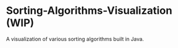 # Sorting-Algorithms-Visualization (WIP)
A visualization of various sorting algorithms built in Java.
